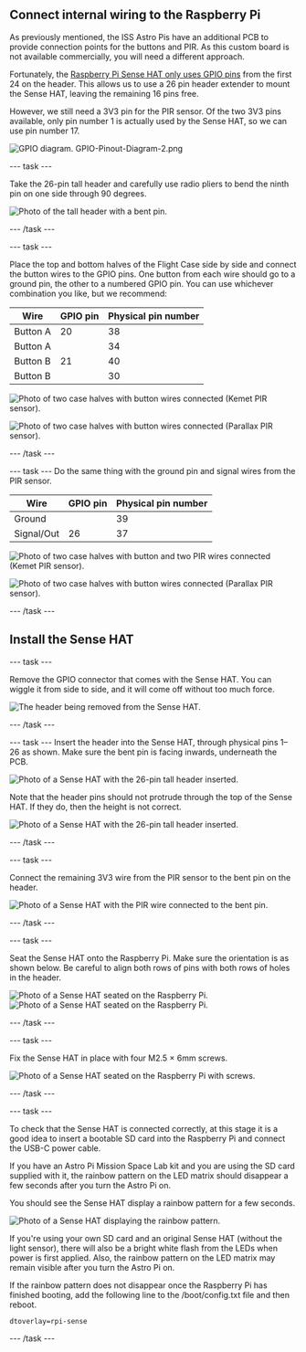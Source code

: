## Connect internal wiring to the Raspberry Pi

As previously mentioned, the ISS Astro Pis have an additional PCB to provide connection points for the buttons and PIR. As this custom board is not available commercially, you will need a different approach.

Fortunately, the [Raspberry Pi Sense HAT only uses GPIO pins](https://pinout.xyz/pinout/sense_hat) from the first 24 on the header. This allows us to use a 26 pin header extender to mount the Sense HAT, leaving the remaining 16 pins free.

However, we still need a 3V3 pin for the PIR sensor. Of the two 3V3 pins available, only pin number 1 is actually used by the Sense HAT, so we can use pin number 17.


![GPIO diagram.](images/GPIO-Pinout-Diagram-2.png)
GPIO-Pinout-Diagram-2.png

--- task ---

Take the 26-pin tall header and carefully use radio pliers to bend the ninth pin on one side through 90 degrees. 

![Photo of the tall header with a bent pin.](images/header_bent_pin.jpg)

--- /task ---

--- task ---

Place the top and bottom halves of the Flight Case side by side and connect the button wires to the GPIO pins. One button from each wire should go to a ground pin, the other to a numbered GPIO pin. You can use whichever combination you like, but we recommend:

| Wire  |  GPIO pin | Physical pin number
|---|---|---|
| Button A  |  20 | 38 |
| Button A  |   | 34 |
| Button B  |  21 | 40 |
| Button B  |   | 30|



![Photo of two case halves with button wires connected (Kemet PIR sensor).](images/two_cases.jpg)

![Photo of two case halves with button wires connected (Parallax PIR sensor).](images/two_cases_p.jpg)

--- /task ---

--- task ---
Do the same thing with the ground pin and signal wires from the PIR sensor.

| Wire  |  GPIO pin | Physical pin number
|---|---|---|
| Ground |   | 39 |
| Signal/Out | 26  | 37 |


![Photo of two case halves with button and two PIR wires connected (Kemet PIR sensor).](images/two_cases_all.jpg)

![Photo of two case halves with button wires connected (Parallax PIR sensor).](images/two_cases_both_p.jpg)

--- /task ---


## Install the Sense HAT

--- task ---

Remove the GPIO connector that comes with the Sense HAT. You can wiggle it from side to side, and it will come off without too much force.

![The header being removed from the Sense HAT.](images/remove-sense-hat-header.png)

--- /task ---

--- task ---
Insert the header into the Sense HAT, through physical pins 1–26 as shown. Make sure the bent pin is facing inwards, underneath the PCB.

![Photo of a Sense HAT with the 26-pin tall header inserted.](images/sh_header1.jpg)  

Note that the header pins should not protrude through the top of the Sense HAT. If they do, then the height is not correct.

![Photo of a Sense HAT with the 26-pin tall header inserted.](images/sh_header2.jpg)

--- /task ---

--- task ---

Connect the remaining 3V3 wire from the PIR sensor to the bent pin on the header.

![Photo of a Sense HAT with the PIR wire connected to the bent pin.](images/sh_waiting.jpg)

--- /task ---

--- task ---

Seat the Sense HAT onto the Raspberry Pi. Make sure the orientation is as shown below. Be careful to align both rows of pins with both rows of holes in the header.

![Photo of a Sense HAT seated on the Raspberry Pi.](images/sh_seated.jpg)
![Photo of a Sense HAT seated on the Raspberry Pi.](images/sh_seated_p.jpg)

--- /task ---

--- task ---

Fix the Sense HAT in place with four M2.5 × 6mm screws.

![Photo of a Sense HAT seated on the Raspberry Pi with screws.](images/sh_screws.jpg)

--- /task ---

--- task ---

To check that the Sense HAT is connected correctly, at this stage it is a good idea to insert a bootable SD card into the Raspberry Pi and connect the USB-C power cable.

If you have an Astro Pi Mission Space Lab kit and you are using the SD card supplied with it, the rainbow pattern on the LED matrix should disappear a few seconds after you turn the Astro Pi on.

You should see the Sense HAT display a rainbow pattern for a few seconds. 

![Photo of a Sense HAT displaying the rainbow pattern.](images/sh_rainbow.jpg)

If you're using your own SD card and an original Sense HAT (without the light sensor), there will also be a bright white flash from the LEDs when power is first applied. Also, the rainbow pattern on the LED matrix may remain visible after you turn the Astro Pi on.    

If the rainbow pattern does not disappear once the Raspberry Pi has finished booting, add the following line to the /boot/config.txt file and then reboot.

`dtoverlay=rpi-sense`

--- /task ---


